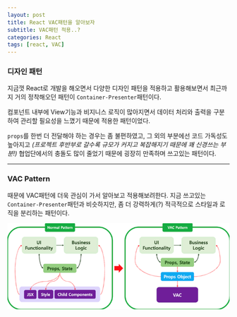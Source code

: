 ```yaml
---
layout: post
title: React VAC패턴을 알아보자
subtitle: VAC패턴 적용..?
categories: React
tags: [react, VAC]
---
```


### 디자인 패턴

지금껏 React로 개발을 해오면서 다양한 디자인 패턴을 적용하고 활용해보면서
최근까지 거의 정착해오던 패턴이 `Container-Presenter`패턴이다.

컴포넌트 내부에 View기능과 비지니스 로직이 많아지면서 데이터 처리와 출력을 구분하여 관리할 필요성을 느꼈기 때문에 적용한 패턴이었다.

`props`를 한번 더 전달해야 하는 경우는 좀 불편하였고,
그 외의 부분에선 코드 가독성도 높아지고 _(프로젝트 후반부로 갈수록 규모가 커지고 복잡해지기 때문에 꽤 신경쓰는 부분!)_ 협업단에서의 충돌도 많이 줄었기 때문에 굉장히 만족하며 쓰고있는 패턴이다.

---

### VAC Pattern

때문에 VAC패턴에 더욱 관심이 가서 알아보고 적용해보려한다.
지금 쓰고있는 `Container-Presenter`패턴과 비슷하지만, 좀 더 강력하게(?) 적극적으로 스타일과 로직을 분리하는 패턴이다.

![패턴이미지](/assets/images/post/reactVacPattern-01.png)
